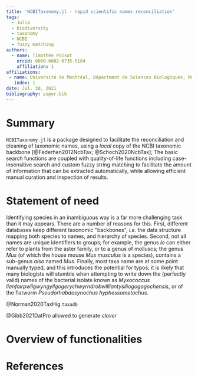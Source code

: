 ```yaml
---
title: 'NCBITaxonomy.jl - rapid scientific names reconciliation'
tags:
  - Julia
  - biodiversity
  - taxonomy
  - NCBI
  - fuzzy matching
authors:
  - name: Timothée Poisot
    orcid: 0000-0002-0735-5184
    affiliation: 1
affiliations:
 - name: Université de Montréal, Départment de Sciences Biologiques, Montréal QC, CANADA
   index: 1
date: Jul. 30, 2021
bibliography: paper.bib
---
```


# Summary

`NCBITaxonomy.jl` is a package designed to facilitate the reconciliation and
cleaning of taxonomic names, using a *local* copy of the NCBI taxonomic backbone
[@Federhen2012NcbTax; @Schoch2020NcbTax]; The basic search functions are coupled
with quality-of-life functions including case-insensitive search and custom
fuzzy string matching to facilitate the amount of information that can be
extracted automatically, while allowing efficient manual curation and inspection
of results.
# Statement of need

Identifying species in an inambiguous way is a far more challenging task than it
may appears. There are a number of reasons for this. First, different databases
keep different taxonomic "backbones", *i.e.* the data structure mapping both
species to names, and hierarchy of species. Second, not all names are unique
identifiers to groups; for example, the genus *Io* can either refer to plants
from the aster family, or to a genus of molluscs; the genus *Mus* (of which the
house mouse *Mus musculus* is a species), contains a sub-genus *also* named
*Mus*. Finally, most taxa name are at some point manually typed, and this
introduces the potential for typos; it is likely that many biologists will
stumble when attempting to write down the (perfectly valid) names of the
bacterial isolate known as *Myxococcus
llanfairpwllgwyngyllgogerychwyrndrobwllllantysiliogogogochensis*, or of the
flatworm *Pseudorhabdosynochus hyphessometochus*.

@Norman2020TaxHig `taxadb`

@Gibb2021DatPro allowed to generate *clover*

# Overview of functionalities

# References